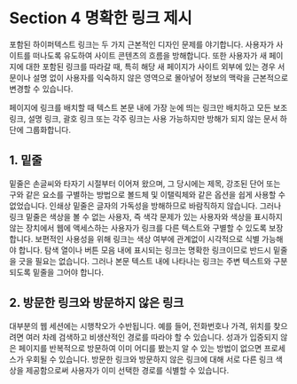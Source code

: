 # Section 4 명확한 링크 제시

포함된 하이퍼텍스트 링크는 두 가지 근본적인 디자인 문제를 야기합니다. 사용자가 사이트를 떠나도록 유도하여 사이트 콘텐츠의 흐름을 방해합니다. 또한 사용자가 새 페이지에 대한 포함된 링크를 따라갈 때, 특히 해당 새 페이지가 사이트 외부에 있는 경우 서문이나 설명 없이 사용자를 익숙하지 않은 영역으로 몰아넣어 정보의 맥락을 근본적으로 변경할 수 있습니다.

페이지에 링크를 배치할 때 텍스트 본문 내에 가장 눈에 띄는 링크만 배치하고 모든 보조 링크, 설명 링크, 괄호 링크 또는 각주 링크는 사용 가능하지만 방해가 되지 않는 문서 하단에 그룹화합니다.

## 1. 밑줄

밑줄은 손글씨와 타자기 시절부터 이어져 왔으며, 그 당시에는 제목, 강조된 단어 또는 구와 같은 요소를 구별하는 방법으로 볼드체 및 이탤릭체와 같은 옵션을 쉽게 사용할 수 없었습니다. 인쇄상 밑줄은 글자의 가독성을 방해하므로 바람직하지 않습니다. 그러나 링크 밑줄은 색상을 볼 수 없는 사용자, 즉 색각 문제가 있는 사용자와 색상을 표시하지 않는 장치에서 웹에 액세스하는 사용자가 링크를 다른 텍스트와 구별할 수 있도록 보장합니다. 보편적인 사용성을 위해 링크는 색상 여부에 관계없이 시각적으로 식별 가능해야 합니다. 탐색 열이나 버튼 모음 내에 표시되는 링크는 명확한 링크이므로 반드시 밑줄을 긋을 필요는 없습니다. 그러나 본문 텍스트 내에 나타나는 링크는 주변 텍스트와 구분되도록 밑줄을 그어야 합니다.

## 2. 방문한 링크와 방문하지 않은 링크

대부분의 웹 세션에는 시행착오가 수반됩니다. 예를 들어, 전화번호나 가격, 위치를 찾으려면 여러 차례 검색하고 비생산적인 경로를 따라야 할 수 있습니다. 성과가 입증되지 않은 페이지를 반복적으로 방문하여 이미 어디를 봤는지 알 수 있는 방법이 없으면 프로세스가 우회될 수 있습니다. 방문한 링크와 방문하지 않은 링크에 대해 서로 다른 링크 색상을 제공함으로써 사용자가 이미 선택한 경로를 식별할 수 있습니다.
